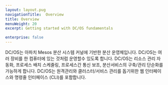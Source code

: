 ```yaml
---
layout: layout.pug
navigationTitle:  Overview
title: Overview
menuWeight: 20
excerpt: Getting started with DC/OS fundamentals

enterprise: false
---
```



DC/OS는 아파치 Mesos 분산 시스템 커널에 기반한 분산 운영체입니다. DC/OS는 여러 장비를 한 컴퓨터에 있는 것처럼 운영할수 있도록 합니다. DC/OS는 리소스 관리 자동화, 프로세스 배치 스케줄링, 프로세스간 통신 보조, 분산서비스의 구축/관리 단순화를 가능하게 합니다. DC/OS는 원격관리와 클러스터/서비스 관리를 돕기위한 웹 인터페이스와 명령줄 인터페이스 (CLI)를 포함합니다.
